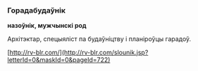 ### Горадабудаўнік
**назоўнік, мужчынскі род**

Архітэктар, спецыяліст па будаўніцтву і планіроўцы гарадоў.

<a rel="author">[http://rv-blr.com/](http://rv-blr.com/slounik.jsp?letterId=0&maskId=0&pageId=722)</a>
